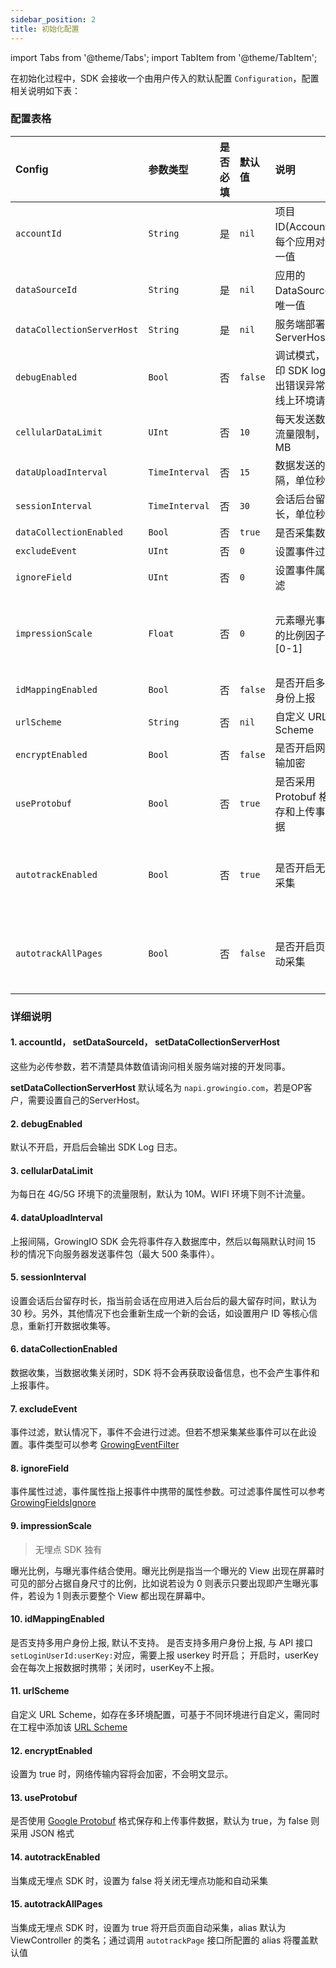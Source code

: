 ```yaml
---
sidebar_position: 2
title: 初始化配置
---
```


import Tabs from '@theme/Tabs';
import TabItem from '@theme/TabItem';

在初始化过程中，SDK 会接收一个由用户传入的默认配置 `Configuration`，配置相关说明如下表：

### 配置表格

| Config                       | 参数类型 | 是否必填 | 默认值 | 说明 | 其它 |
| :-------------------------   | :------   | :----:  |:------  |:------| :---: |
| `accountId`                  | `String`  | 是      | `nil`   | 项目 ID(AccountID)，每个应用对应唯一值 | - |
| `dataSourceId`            | `String`  | 是      | `nil`   | 应用的 DataSourceId，唯一值 | - |
| `dataCollectionServerHost`| `String`  | 是      | `nil`   | 服务端部署后的  ServerHost | - |
| `debugEnabled`            | `Bool` | 否      | `false`  | 调试模式，会打印 SDK log，抛出错误异常，在线上环境请关闭 | - |
| `cellularDataLimit`       | `UInt`     | 否      | `10`     | 每天发送数据的流量限制，单位 MB | - |
| `dataUploadInterval`      | `TimeInterval`     | 否      | `15`     | 数据发送的间隔，单位秒 | - |
| `sessionInterval`         | `TimeInterval`     | 否      | `30`     | 会话后台留存时长，单位秒 | - |
| `dataCollectionEnabled`   | `Bool` | 否      | `true`   | 是否采集数据 | - |
| `excludeEvent`            | `UInt`     | 否      | `0`      | 设置事件过滤 | - |
| `ignoreField`             | `UInt`     | 否      | `0`      | 设置事件属性过滤 | - |
| `impressionScale`         | `Float`   | 否      | `0`      | 元素曝光事件中的比例因子,范围 [0-1] | <font color='red'>无埋点独有</font> |
| `idMappingEnabled` | `Bool` | 否 | `false` | 是否开启多用户身份上报 | - |
| `urlScheme` | `String` | 否 | `nil` | 自定义 URL Scheme | - |
| `encryptEnabled` | `Bool` | 否 | `false` | 是否开启网络传输加密 | - |
| `useProtobuf` | `Bool` | 否 | `true` | 是否采用 Protobuf 格式保存和上传事件数据 | - |
| `autotrackEnabled` | `Bool` | 否 | `true` | 是否开启无埋点采集 | <font color='red'>无埋点独有</font> |
| `autotrackAllPages` | `Bool` | 否 | `false` | 是否开启页面自动采集 | <font color='red'>无埋点独有</font> |

### 详细说明

#### 1. **accountId**， **setDataSourceId**， **setDataCollectionServerHost**

这些为必传参数，若不清楚具体数值请询问相关服务端对接的开发同事。

**setDataCollectionServerHost** 默认域名为 `napi.growingio.com`，若是OP客户，需要设置自己的ServerHost。

#### 2. **debugEnabled**

默认不开启，开启后会输出 SDK Log 日志。

#### 3. **cellularDataLimit**

为每日在 4G/5G 环境下的流量限制，默认为 10M。WIFI 环境下则不计流量。

#### 4. **dataUploadInterval**

上报间隔，GrowingIO SDK 会先将事件存入数据库中，然后以每隔默认时间 15 秒的情况下向服务器发送事件包（最大 500 条事件）。

#### 5. **sessionInterval**

设置会话后台留存时长，指当前会话在应用进入后台后的最大留存时间，默认为 30 秒。另外，其他情况下也会重新生成一个新的会话，如设置用户 ID 等核心信息，重新打开数据收集等。

#### 6. **dataCollectionEnabled**

数据收集，当数据收集关闭时，SDK 将不会再获取设备信息，也不会产生事件和上报事件。

#### 7. **excludeEvent**

事件过滤，默认情况下，事件不会进行过滤。但若不想采集某些事件可以在此设置。事件类型可以参考 [GrowingEventFilter](https://github.com/growingio/growingio-sdk-ios-autotracker/blob/master/GrowingTrackerCore/Public/GrowingEventFilter.h)

#### 8. **ignoreField**

事件属性过滤，事件属性指上报事件中携带的属性参数。可过滤事件属性可以参考 [GrowingFieldsIgnore](https://github.com/growingio/growingio-sdk-ios-autotracker/blob/master/GrowingTrackerCore/Public/GrowingFieldsIgnore.h)

#### 9. **impressionScale**

> 无埋点 SDK 独有

曝光比例，与曝光事件结合使用。曝光比例是指当一个曝光的 View 出现在屏幕时可见的部分占据自身尺寸的比例，比如说若设为 0 则表示只要出现即产生曝光事件，若设为 1 则表示要整个 View 都出现在屏幕中。

#### 10. **idMappingEnabled**

是否支持多用户身份上报, 默认不支持。
是否支持多用户身份上报, 与 API 接口`setLoginUserId:userKey:`对应，需要上报 userkey 时开启； 开启时，userKey会在每次上报数据时携带；关闭时，userKey不上报。

#### 11. **urlScheme**

自定义 URL Scheme，如存在多环境配置，可基于不同环境进行自定义，需同时在工程中添加该 [URL Scheme](/docs/ios/Introduce#添加-url-scheme)

#### 12. **encryptEnabled**

设置为 true 时，网络传输内容将会加密，不会明文显示。

#### 13. **useProtobuf**

是否使用 [Google Protobuf](https://developers.google.cn/protocol-buffers) 格式保存和上传事件数据，默认为 true，为 false 则采用 JSON 格式

#### 14. **autotrackEnabled**

当集成无埋点 SDK 时，设置为 false 将关闭无埋点功能和自动采集

#### 15. **autotrackAllPages**

当集成无埋点 SDK 时，设置为 true 将开启页面自动采集，alias 默认为 ViewController 的类名；通过调用 `autotrackPage` 接口所配置的 alias 将覆盖默认值